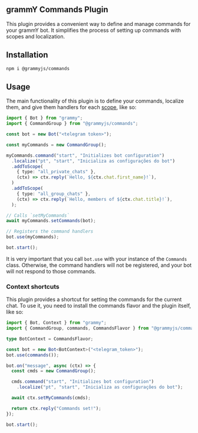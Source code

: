 ## grammY Commands Plugin

This plugin provides a convenient way to define and manage commands for your grammY bot. It simplifies the process of
setting up commands with scopes and localization.

## Installation

```sh
npm i @grammyjs/commands
```

## Usage

The main functionality of this plugin is to define your commands, localize them, and give them handlers for each
[scope](https://core.telegram.org/bots/api#botcommandscope), like so:

```typescript
import { Bot } from "grammy";
import { CommandGroup } from "@grammyjs/commands";

const bot = new Bot("<telegram token>");

const myCommands = new CommandGroup();

myCommands.command("start", "Initializes bot configuration")
  .localize("pt", "start", "Inicializa as configurações do bot")
  .addToScope(
    { type: "all_private_chats" },
    (ctx) => ctx.reply(`Hello, ${ctx.chat.first_name}!`),
  )
  .addToScope(
    { type: "all_group_chats" },
    (ctx) => ctx.reply(`Hello, members of ${ctx.chat.title}!`),
  );

// Calls `setMyCommands`
await myCommands.setCommands(bot);

// Registers the command handlers
bot.use(myCommands);

bot.start();
```

It is very important that you call `bot.use` with your instance of the `Commands` class. Otherwise, the command handlers
will not be registered, and your bot will not respond to those commands.

### Context shortcuts

This plugin provides a shortcut for setting the commands for the current chat. To use it, you need to install the
commands flavor and the plugin itself, like so:

```typescript
import { Bot, Context } from "grammy";
import { CommandGroup, commands, CommandsFlavor } from "@grammyjs/commands";

type BotContext = CommandsFlavor;

const bot = new Bot<BotContext>("<telegram_token>");
bot.use(commands());

bot.on("message", async (ctx) => {
  const cmds = new CommandGroup();

  cmds.command("start", "Initializes bot configuration")
    .localize("pt", "start", "Inicializa as configurações do bot");

  await ctx.setMyCommands(cmds);

  return ctx.reply("Commands set!");
});

bot.start();
```
